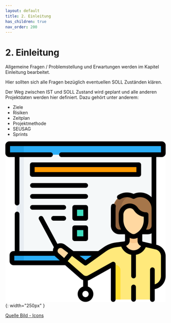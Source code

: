 ```yaml
---
layout: default
title: 2. Einleitung
has_children: true
nav_order: 200
---
```


# 2. Einleitung

Allgemeine Fragen / Problemstellung und Erwartungen werden im Kapitel Einleitung bearbeitet.

Hier sollten sich alle Fragen bezüglich eventuellen SOLL Zuständen klären.

Der Weg zwischen IST und SOLL Zustand wird geplant und alle anderen Projektdaten werden hier definiert.
Dazu gehört unter anderem:

- Ziele
- Risiken
- Zeitplan
- Projektmethode
- SEUSAG
- Sprints

![Einleitung](../ressources/icons/training.png){: width="250px" }

[Quelle Bild - Icons](../anhang/quellen.html#54-icons)
